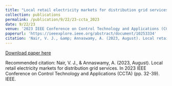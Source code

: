 ```yaml
---
title: "Local retail electricity markets for distribution grid services"
collection: publications
permalink: /publication/9/22/23-ccta_2023
date: 9/22/23
venue: '2023 IEEE Conference on Control Technology and Applications (CCTA)'
paperurl: 'https://ieeexplore.ieee.org/abstract/document/10253334'
citation: 'Nair, V. J., &amp; Annaswamy, A. (2023, August). Local retail electricity markets for distribution grid services. In 2023 IEEE Conference on Control Technology and Applications (CCTA) (pp. 32-39). IEEE.'
---
```


<a href='https://ieeexplore.ieee.org/abstract/document/10253334'>Download paper here</a>

Recommended citation: Nair, V. J., & Annaswamy, A. (2023, August). Local retail electricity markets for distribution grid services. In 2023 IEEE Conference on Control Technology and Applications (CCTA) (pp. 32-39). IEEE.